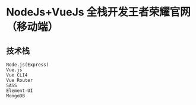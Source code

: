 # NodeJs+VueJs 全栈开发王者荣耀官网（移动端）

## 技术栈

```
Node.js(Express)
Vue.js
Vue CLI4
Vue Router
SASS
Element-UI
MongoDB
```
